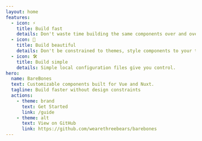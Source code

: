 ```yaml
---
layout: home
features:
  - icon: ⚡️
    title: Build fast
    details: Don't waste time building the same components over and over again.
  - icon: 🎨
    title: Build beautiful
    details: Don't be constrained to themes, style components to your taste.
  - icon: 🛠️
    title: Build simple
    details: Simple local configuration files give you control.
hero:
  name: BareBones
  text: Customizable components built for Vue and Nuxt.
  tagline: Build faster without design constraints
  actions:
    - theme: brand
      text: Get Started
      link: /guide
    - theme: alt
      text: View on GitHub
      link: https://github.com/wearethreebears/barebones
---
```

